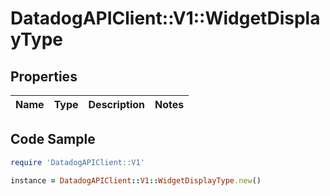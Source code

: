 # DatadogAPIClient::V1::WidgetDisplayType

## Properties

Name | Type | Description | Notes
------------ | ------------- | ------------- | -------------

## Code Sample

```ruby
require 'DatadogAPIClient::V1'

instance = DatadogAPIClient::V1::WidgetDisplayType.new()
```


